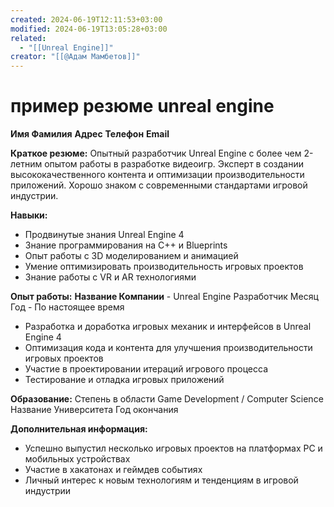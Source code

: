 ```yaml
---
created: 2024-06-19T12:11:53+03:00
modified: 2024-06-19T13:05:28+03:00
related:
  - "[[Unreal Engine]]"
creator: "[[@Адам Мамбетов]]"
---
```


# пример резюме unreal engine

**Имя Фамилия**
**Адрес**
**Телефон**
**Email**

**Краткое резюме:**
Опытный разработчик Unreal Engine с более чем 2-летним опытом работы в разработке видеоигр. Эксперт в создании высококачественного контента и оптимизации производительности приложений. Хорошо знаком с современными стандартами игровой индустрии.

**Навыки:**
- Продвинутые знания Unreal Engine 4
- Знание программирования на С++ и Blueprints
- Опыт работы с 3D моделированием и анимацией
- Умение оптимизировать производительность игровых проектов
- Знание работы с VR и AR технологиями

**Опыт работы:**
**Название Компании** - Unreal Engine Разработчик
Месяц Год - По настоящее время
- Разработка и доработка игровых механик и интерфейсов в Unreal Engine 4
- Оптимизация кода и контента для улучшения производительности игровых проектов
- Участие в проектировании итераций игрового процесса
- Тестирование и отладка игровых приложений

**Образование:**
Степень в области Game Development / Computer Science
Название Университета
Год окончания

**Дополнительная информация:**
- Успешно выпустил несколько игровых проектов на платформах PC и мобильных устройствах
- Участие в хакатонах и геймдев событиях
- Личный интерес к новым технологиям и тенденциям в игровой индустрии

